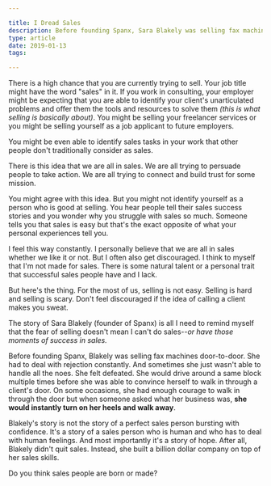 ```yaml
---

title: I Dread Sales
description: Before founding Spanx, Sara Blakely was selling fax machines and it used to make her shiver
type: article
date: 2019-01-13
tags:

---
```


There is a high chance that you are currently trying to sell. Your job title might have the word "sales" in it. If you work in consulting, your employer might be expecting that you are able to identify your client's unarticulated problems and offer them the tools and resources to solve them *(this is what selling is basically about)*. You might be selling your freelancer services or you might be selling yourself as a job applicant to future employers.

You might be even able to identify sales tasks in your work that other people don't traditionally consider as sales.

There is this idea that we are all in sales. We are all trying to persuade people to take action. We are all trying to connect and build trust for some mission.

You might agree with this idea. But you might not identify yourself as a person who is good at selling. You hear people tell their sales success stories and you wonder why you struggle with sales so much. Someone tells you that sales is easy but that's the exact opposite of what your personal experiences tell you.

I feel this way constantly. I personally believe that we are all in sales whether we like it or not. But I often also get discouraged. I think to myself that I'm not made for sales. There is some natural talent or a personal trait that successful sales people have and I lack.

But here's the thing. For the most of us, selling is not easy. Selling is hard and selling is scary. Don't feel discouraged if the idea of calling a client makes you sweat.

The story of Sara Blakely (founder of Spanx) is all I need to remind myself that the fear of selling doesn't mean I can't do sales--*or have those moments of success in sales.*

Before founding Spanx, Blakely was selling fax machines door-to-door. She had to deal with rejection constantly. And sometimes she just wasn't able to handle all the noes. She felt defeated. She would drive around a same block multiple times before she was able to convince herself to walk in through a client's door. On some occasions, she had enough courage to walk in through the door but when someone asked what her business was, **she would instantly turn on her heels and walk away**.

Blakely's story is not the story of a perfect sales person bursting with confidence. It's a story of a sales person who is human and who has to deal with human feelings. And most importantly it's a story of hope. After all, Blakely didn't quit sales. Instead, she built a billion dollar company on top of her sales skills.

Do you think sales people are born or made?
